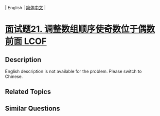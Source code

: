 
| English | [简体中文](README.md) |

# [面试题21. 调整数组顺序使奇数位于偶数前面 LCOF](https://leetcode-cn.com/problems/diao-zheng-shu-zu-shun-xu-shi-qi-shu-wei-yu-ou-shu-qian-mian-lcof/)

## Description

<p>English description is not available for the problem. Please switch to Chinese.</p>


## Related Topics



## Similar Questions



